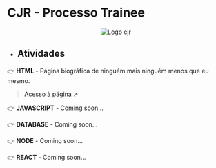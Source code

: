 # CJR - Processo Trainee

<div align='center'>
   <img src='https://media-exp1.licdn.com/dms/image/C4E0BAQG-6VsbQUWMdg/company-logo_200_200/0/1634224771376?e=1671062400&v=beta&t=tzVx6K__NqLz5Lb7bnT1nruGRA1qJKQYqeWKxsvmoQs' alt='Logo cjr' />
</div>

- ## Atividades

👉 **HTML** - Página biográfica de ninguém mais ninguém menos que eu mesmo.

> [Acesso à página ↗️](https://robertonto.netlify.app/)

👉 **JAVASCRIPT** - Coming soon...

👉 **DATABASE** - Coming soon...

👉 **NODE** - Coming soon...

👉 **REACT** - Coming soon...
